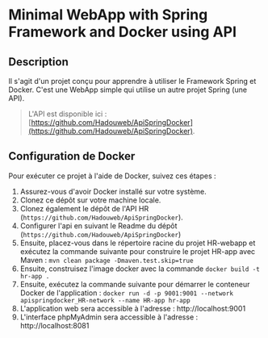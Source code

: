 # Minimal WebApp with Spring Framework and Docker using API

## Description
Il s'agit d'un projet conçu pour apprendre à utiliser le Framework Spring et Docker.
C'est une WebApp simple qui utilise un autre projet Spring (une API).

> L'API est disponible ici : [https://github.com/Hadouweb/ApiSpringDocker](https://github.com/Hadouweb/ApiSpringDocker).

## Configuration de Docker
Pour exécuter ce projet à l'aide de Docker, suivez ces étapes :

1. Assurez-vous d'avoir Docker installé sur votre système.
2. Clonez ce dépôt sur votre machine locale.
3. Clonez également le dépôt de l'API HR (`https://github.com/Hadouweb/ApiSpringDocker`).
4. Configurer l'api en suivant le Readme du dépôt (`https://github.com/Hadouweb/ApiSpringDocker`)
5. Ensuite, placez-vous dans le répertoire racine du projet HR-webapp et exécutez la commande suivante pour construire le projet HR-app avec Maven : `mvn clean package -Dmaven.test.skip=true`
6. Ensuite, construisez l'image docker avec la commande `docker build -t hr-app .`
7. Ensuite, exécutez la commande suivante pour démarrer le conteneur Docker de l'application : `docker run -d -p 9001:9001 --network apispringdocker_HR-network --name HR-app hr-app`
8. L'application web sera accessible à l'adresse : http://localhost:9001
9. L'interface phpMyAdmin sera accessible à l'adresse : http://localhost:8081